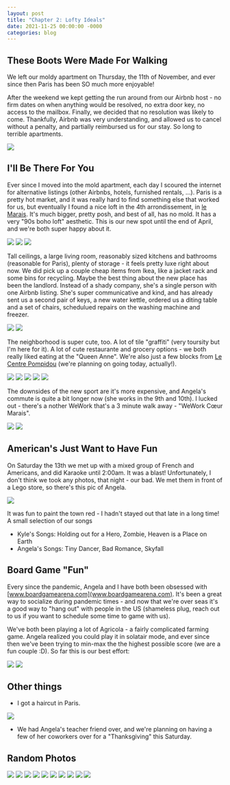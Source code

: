 ```yaml
---
layout: post
title: "Chapter 2: Lofty Ideals"
date: 2021-11-25 00:00:00 -0000
categories: blog
---
```


## These Boots Were Made For Walking

We left our moldy apartment on Thursday, the 11th of November, and ever since then Paris has been SO much more enjoyable! 

After the weekend we kept getting the run around from our Airbnb host - no firm dates on when anything would be resolved, no extra door key, no access to the mailbox. Finally, we decided that no resolution was likely to come. Thankfully, Airbnb was very understanding, and allowed us to cancel without a penalty, and partially reimbursed us for our stay. So long to terrible apartments. 

![](/assets/images/2021-11-25-paris-chapter2/we-quit.PNG)

## I'll Be There For You

Ever since I moved into the mold apartment, each day I scoured the internet for alternative listings (other Airbnbs, hotels, furnished rentals, ...). Paris is a pretty hot market, and it was really hard to find something else that worked for us, but eventually I found a nice loft in the 4th arrondissement, in [le Marais](https://en.wikipedia.org/wiki/The_Marais). It's much bigger, pretty posh, and best of all, has no mold. It has a very "90s boho loft" aesthetic. This is our new spot until the end of April, and we're both super happy about it. 

![](/assets/images/2021-11-25-paris-chapter2/angela-front-door.jpeg)
![](/assets/images/2021-11-25-paris-chapter2/apartment-1.jpg)
![](/assets/images/2021-11-25-paris-chapter2/apartment-3.jpeg)

Tall ceilings, a large living room, reasonably sized kitchens and bathrooms (reasonable for Paris), plenty of storage - it feels pretty luxe right about now. We did pick up a couple cheap items from Ikea, like a jacket rack and some bins for recycling. Maybe the best thing about the new place has been the landlord. Instead of a shady company, she's a single person with one Airbnb listing. She's super communicative and kind, and has already sent us a second pair of keys, a new water kettle, ordered us a diting table and a set of chairs, schedulued repairs on the washing machine and freezer. 

![](/assets/images/2021-11-25-paris-chapter2/apartment-2.jpeg)
![](/assets/images/2021-11-25-paris-chapter2/apartment-4.JPG)

The neighborhood is super cute, too. A lot of tile "graffiti" (very toursity but I'm here for it). A lot of cute restaurante and grocery options - we both really liked eating at the "Queen Anne". We're also just a few blocks from [Le Centre Pompidou](https://www.centrepompidou.fr/en/) (we're planning on going today, actually!). 

![](/assets/images/2021-11-25-paris-chapter2/queen-anne1.jpeg)
![](/assets/images/2021-11-25-paris-chapter2/queen-anne2.jpeg)
![](/assets/images/2021-11-25-paris-chapter2/gizmo.jpeg)
![](/assets/images/2021-11-25-paris-chapter2/gremlin.jpeg)
![](/assets/images/2021-11-25-paris-chapter2/tile.jpeg)

The downsides of the new sport are it's more expensive, and Angela's commute is quite a bit longer now (she works in the 9th and 10th). I lucked out - there's a nother WeWork that's a 3 minute walk away - "WeWork Cœur Marais". 

![](/assets/images/2021-11-25-paris-chapter2/wework1.jpeg)
![](/assets/images/2021-11-25-paris-chapter2/wework2.jpeg)

## American's Just Want to Have Fun

On Saturday the 13th we met up with a mixed group of French and Americans, and did Karaoke until 2:00am. It was a blast! Unfortunately, I don't think we took any photos, that night - our bad. We met them in front of a Lego store, so there's this pic of Angela. 

![](/assets/images/2021-11-25-paris-chapter2/karaoke-night.jpeg)

It was fun to paint the town red - I hadn't stayed out that late in a long time! A small selection of our songs

* Kyle's Songs: Holding out for a Hero, Zombie, Heaven is a Place on Earth
* Angela's Songs: Tiny Dancer, Bad Romance, Skyfall 

## Board Game "Fun"

Every since the pandemic, Angela and I have both been obsessed with [www.boardgamearena.com](www.boardgamearena.com). It's been a great way to socialize during pandemic times - and now that we're over seas it's a good way to "hang out" with people in the US (shameless plug, reach out to us if you want to schedule some time to game with us). 

We've both been playing a lot of Agricola - a fairly complicated farming game. Angela realized you could play it in solatair mode, and ever since then we've been trying to min-max the the highest possible score (we are a fun couple :D). So far this is our best effort:

![](/assets/images/2021-11-25-paris-chapter2/board_game.png)
![](/assets/images/2021-11-25-paris-chapter2/agricola-gamers.png)


## Other things

* I got a haircut in Paris. 

![](/assets/images/2021-11-25-paris-chapter2/haircut.jpeg)

* We had Angela's teacher friend over, and we're planning on having a few of her coworkers over for a "Thanksgiving" this Saturday. 

## Random Photos

![](/assets/images/2021-11-25-paris-chapter2/angela-food-1.jpeg)
![](/assets/images/2021-11-25-paris-chapter2/angela-food-2.jpeg)
![](/assets/images/2021-11-25-paris-chapter2/angela-food-3.jpeg)
![](/assets/images/2021-11-25-paris-chapter2/kyle-food-1.jpeg)
![](/assets/images/2021-11-25-paris-chapter2/canard.jpeg)
![](/assets/images/2021-11-25-paris-chapter2/angela-sisters.jpeg)
![](/assets/images/2021-11-25-paris-chapter2/church.jpeg)
![](/assets/images/2021-11-25-paris-chapter2/mural.jpeg)
![](/assets/images/2021-11-25-paris-chapter2/snack.jpeg)
![](/assets/images/2021-11-25-paris-chapter2/tripe.jpeg)
